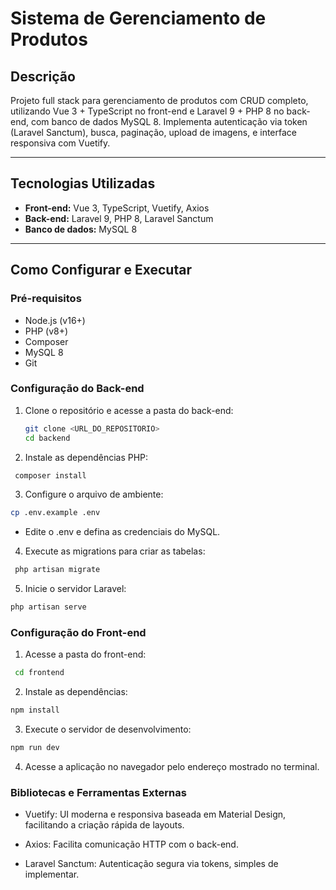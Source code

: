 # Sistema de Gerenciamento de Produtos

## Descrição

Projeto full stack para gerenciamento de produtos com CRUD completo, utilizando Vue 3 + TypeScript no front-end e Laravel 9 + PHP 8 no back-end, com banco de dados MySQL 8. Implementa autenticação via token (Laravel Sanctum), busca, paginação, upload de imagens, e interface responsiva com Vuetify.

---

## Tecnologias Utilizadas

- **Front-end:** Vue 3, TypeScript, Vuetify, Axios
- **Back-end:** Laravel 9, PHP 8, Laravel Sanctum
- **Banco de dados:** MySQL 8

---

## Como Configurar e Executar

### Pré-requisitos

- Node.js (v16+)
- PHP (v8+)
- Composer
- MySQL 8
- Git

### Configuração do Back-end

1. Clone o repositório e acesse a pasta do back-end:

   ```bash
   git clone <URL_DO_REPOSITORIO>
   cd backend

   ```

2. Instale as dependências PHP:
```bash
 composer install
```
3. Configure o arquivo de ambiente:
```bash
cp .env.example .env
```
- Edite o .env e defina as credenciais do MySQL.

4. Execute as migrations para criar as tabelas:
```bash
 php artisan migrate
```
5. Inicie o servidor Laravel:
```bash
php artisan serve
```
### Configuração do Front-end

1. Acesse a pasta do front-end:
```bash
 cd frontend
```
2. Instale as dependências:
```bash
npm install
```
3. Execute o servidor de desenvolvimento:
```bash
npm run dev
```
4. Acesse a aplicação no navegador pelo endereço mostrado no terminal.


### Bibliotecas e Ferramentas Externas

- Vuetify: UI moderna e responsiva baseada em Material Design, facilitando a criação rápida de layouts.

- Axios: Facilita comunicação HTTP com o back-end.

- Laravel Sanctum: Autenticação segura via tokens, simples de implementar.
